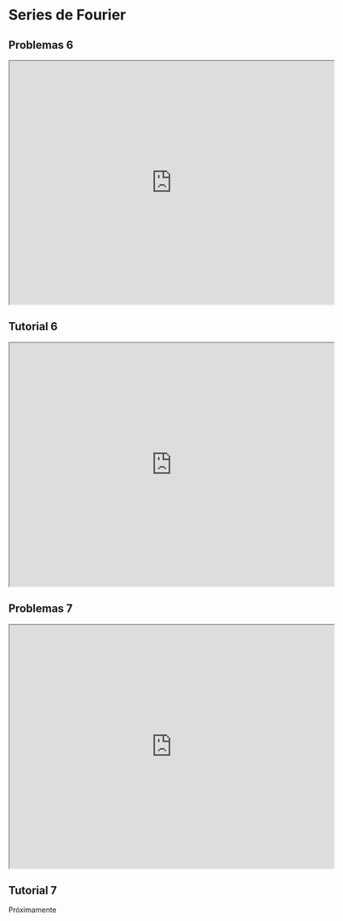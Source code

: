 # Series de Fourier

## Problemas 6

<iframe src="https://drive.google.com/file/d/11-ID729fs7ZwHYM8yJKY_-kWpksE5jRY/preview" width="640" height="480" allow="autoplay"></iframe>

## Tutorial 6

<iframe src="https://drive.google.com/file/d/1zP2dfisVyMU8017cFtjM6x81m6beXr6N/preview" width="640" height="480" allow="autoplay"></iframe>

## Problemas 7

<iframe src="https://drive.google.com/file/d/1267pAHEmJBmsFIM-XMwKP7dmhFTwm5P1/preview" width="640" height="480" allow="autoplay"></iframe>

## Tutorial 7

Próximamente
